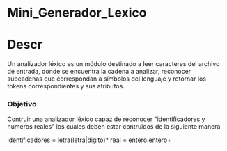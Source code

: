 # Mini_Generador_Lexico

# Descr 

Un analizador léxico es un módulo destinado a leer caracteres del archivo de entrada, donde se encuentra la cadena a analizar, reconocer subcadenas que correspondan a símbolos del lenguaje y retornar los tokens correspondientes y sus atributos.

### Objetivo

Contruir una analizador léxico capaz de reconocer "identificadores y numeros reales" los cuales deben estar contruidos de la siguiente manera

identificadores = letra(letra|digito)*
real = entero.entero+

